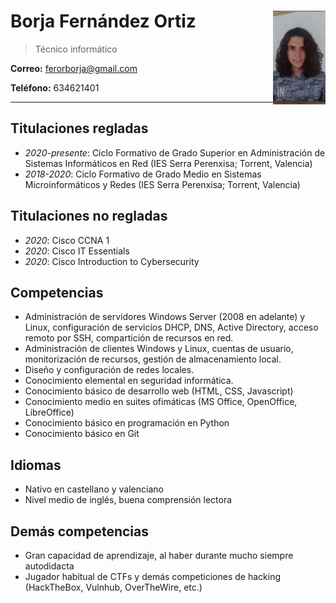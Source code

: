 
# Borja Fernández Ortiz <div style= 'float:right'><img src='foto.jpg'></div>
> Técnico informático

<div id="webaddress">
  <b>Correo:</b> <a href='mailto://ferorborja@gmail.com'>ferorborja@gmail.com</a>
</div>

**Teléfono:** 634621401

---------
<!--
  ### Sobre mí
¡Hola! Soy Borja, estudiante de informática y gran aficionado a los ordenadores. Desde pequeño he estado delante de un ordenador, instalando Linux por primera vez a los 10 años, y aprendiendo a programar por mí mismo a los 15. Actualmente estoy estudiando ASIR, viniendo desde el grado medio.
-->

## Titulaciones regladas
- *2020-presente*: Ciclo Formativo de Grado Superior en Administración de Sistemas Informáticos en Red (IES Serra Perenxisa; Torrent, Valencia)
- *2018-2020*: Ciclo Formativo de Grado Medio en Sistemas Microinformáticos y Redes (IES Serra Perenxisa; Torrent, Valencia)

## Titulaciones no regladas
- *2020*: Cisco CCNA 1
- *2020*: Cisco IT Essentials
- *2020*: Cisco Introduction to Cybersecurity

## Competencias
- Administración de servidores Windows Server (2008 en adelante) y Linux, configuración de
servicios DHCP, DNS, Active Directory, acceso remoto por SSH, compartición de recursos en red.
- Administración de clientes Windows y Linux, cuentas de usuario, monitorización de recursos,
gestión de almacenamiento local.
- Diseño y configuración de redes locales.
- Conocimiento elemental en seguridad informática.
- Conocimiento básico de desarrollo web (HTML, CSS, Javascript)
- Conocimiento medio en suites ofimáticas (MS Office, OpenOffice, LibreOffice)
- Conocimiento básico en programación en Python
- Conocimiento básico en Git

## Idiomas
- Nativo en castellano y valenciano
- Nivel medio de inglés, buena comprensión lectora

## Demás competencias
- Gran capacidad de aprendizaje, al haber durante mucho siempre autodidacta
- Jugador habitual de CTFs y demás competiciones de hacking (HackTheBox, Vulnhub, OverTheWire, etc.)
